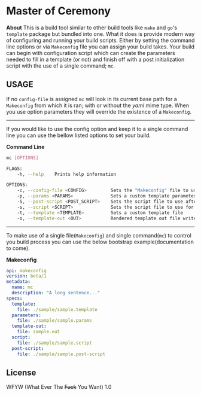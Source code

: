 # Master of Ceremony

**About**
This is a build tool similar to other build tools like `make` and `go`'s `template` package but bundled into one.  What it does is provide modern way of configuring and running your build scripts.  Either by setting the command line options or via `Makeconfig` file you can assign your build takes.  Your build can begin with configuration script which can create the parameters needed to fill in a template (or not) and finish off with a post initialization script with the use of a single command; `mc`.

## USAGE

If no `config-file` is assigned `mc` will look in its current base path for a `Makeconfig` from which it is ran; with or without the _yaml_ mime type.  When you use option parameters they will override the existence of a `Makeconfig`.  

---

If you would like to use the config option and keep it to a single command line you can use the bellow listed options to set your build.

**Command Line**
```bash
mc [OPTIONS]

FLAGS:
    -h, --help    Prints help information

OPTIONS:
    -c, --config-file <CONFIG>         Sets the "Makeconfig" file to use.
    -p, --params <PARAMS>              Sets a custom template parameters file.
    -S, --post-script <POST_SCRIPT>    Sets the script file to use after configuring template.
    -s, --script <SCRIPT>              Sets the script file to use for setting template parameters.
    -t, --template <TEMPLATE>          Sets a custom template file
    -o, --template-out <OUT>           Rendered template out file write location.
```
---    
To make use of a single file(`Makeconfig`) and single command(`mc`) to control you build process you can use the below bootstrap example(documentation to come).  
    
**Makeconfig**
```YAML
api: makeconfig
version: beta/1
metadata:
  name: mc
  description: "A long sentence..."
specs:
  template:
    file: ./sample/sample.template
  parameters:
    file: ./sample/sample.params
  template-out:
    file: sample.out
  script:
    file: ./sample/sample.script
  post-script:
    file: ./sample/sample.post-script
```

## License
WFYW (What Ever The <s>Fuck</s> You Want) 1.0